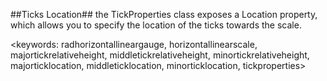 ##Ticks Location##
the TickProperties class exposes a Location property, which allows you to specify the location of the ticks towards the scale.

<keywords: radhorizontallineargauge, horizontallinearscale, majortickrelativeheight, middletickrelativeheight, minortickrelativeheight, majorticklocation, middleticklocation, minorticklocation, tickproperties>